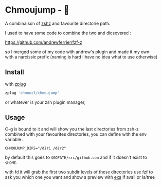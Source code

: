 # Chmoujump -  🚀

A combinaison of [zshz](https://github.com/agkozak/zsh-z) and favourite directorie path.

I used to have some code to combine the two and dicsovered :

https://github.com/andrewferrier/fzf-z

so I merged some of my code with andrew's plugin and made it my own with a narcissic prefix (naming is hard i have no idea what to use otherwise)

## Install

with [zplug](https://github.com/zplug/zplug)

```sh
zplug 'chmouel/chmoujump'
```

or whatever is your zsh plugin manager,

## Usage

C-g is bound to it and will show you the last directories from zsh-z combined with your favourites directories, you can define with the env variable : 

```
CHMOUJUMP_DIRS="/dir1 /dir2"
```

by default this goes to `$GOPATH/src/github.com` and if it doesn't exist to `$HOME`.

with [fd](https://github.com/sharkdp/fd) it will grab the first two subdir levels of those directories use [fzf](https://github.com/junegunn/fzf) to ask you which one you want and show a preview with [exa](https://the.exa.website/) if avail or ls/tree
